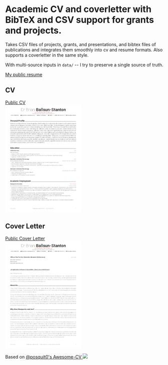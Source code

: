# Academic CV and coverletter with BibTeX and CSV support for grants and projects.


Takes CSV files of projects, grants, and presentations, and bibtex files of publications and integrates them smoothly into cv and resume formats. Also supports a coverletter in the same style.

With multi-source inputs in `data/` -- I try to preserve a single source of truth.

[My public resume](documents/resume.pdf)

<div style="float;left; width:48%">
  <h2>CV</h2>
  <a href="documents/cv.pdf">Public CV</a>
  <img src="examples/cv.pdf.png"/>
</div>
<div style="float;left; width:48%">
  <h2>Cover Letter</h2>
<a href="documents/coverletter.pdf">Public Cover Letter</a>
<img src="examples/coverletter.pdf.png"/>
</div>


Based on <a href="https://github.com/posquit0/Awesome-CV">@posquit0's Awesome-CV <img src="icon.png" style="width:100px"/></a>
